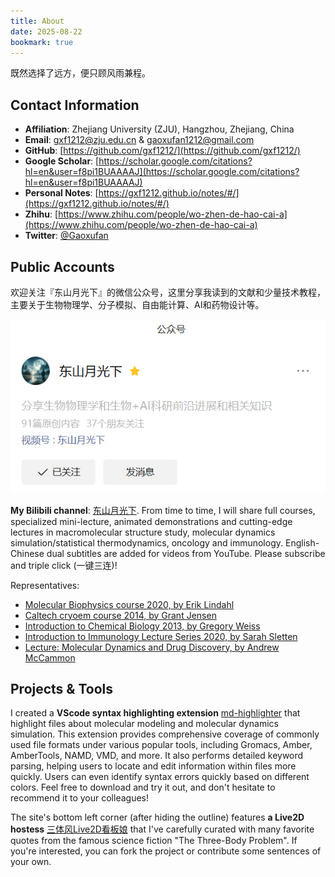 ```yaml
---
title: About
date: 2025-08-22
bookmark: true
---
```


既然选择了远方，便只顾风雨兼程。

## Contact Information

- **Affiliation**: Zhejiang University (ZJU), Hangzhou, Zhejiang, China
- **Email**: [gxf1212@zju.edu.cn](mailto:gxf1212@zju.edu.cn) & [gaoxufan1212@gmail.com](mailto:gaoxufan1212@gmail.com)
- **GitHub**: [https://github.com/gxf1212/](https://github.com/gxf1212/)
- **Google Scholar**: [https://scholar.google.com/citations?hl=en&user=f8pi1BUAAAAJ](https://scholar.google.com/citations?hl=en&user=f8pi1BUAAAAJ)
- **Personal Notes**: [https://gxf1212.github.io/notes/#/](https://gxf1212.github.io/notes/#/)
- **Zhihu**: [https://www.zhihu.com/people/wo-zhen-de-hao-cai-a](https://www.zhihu.com/people/wo-zhen-de-hao-cai-a)
- **Twitter**: [@Gaoxufan](https://twitter.com/XufanGao)

## Public Accounts

欢迎关注『东山月光下』的微信公众号，这里分享我读到的文献和少量技术教程，主要关于生物物理学、分子模拟、自由能计算、AI和药物设计等。

![](assets/img/dsygx.png)

**My Bilibili channel**: [东山月光下](https://space.bilibili.com/441196634). From time to time, I will share full courses, specialized mini-lecture, animated demonstrations and cutting-edge lectures in macromolecular structure study, molecular dynamics simulation/statistical thermodynamics, oncology and immunology. English-Chinese dual subtitles are added for videos from YouTube. Please subscribe and triple click (一键三连)! 

Representatives:

- [Molecular Biophysics course 2020, by Erik Lindahl](https://www.bilibili.com/video/BV1gL411471e)
- [Caltech cryoem course 2014, by Grant Jensen](https://www.bilibili.com/video/BV143411k7KJ)
- [Introduction to Chemical Biology 2013, by Gregory Weiss](https://www.bilibili.com/video/BV1h34y1n7Rk)
- [Introduction to Immunology Lecture Series 2020, by Sarah Sletten](https://www.bilibili.com/video/BV1Lr4y1h7zN)
- [Lecture: Molecular Dynamics and Drug Discovery, by Andrew McCammon](https://www.bilibili.com/video/BV1Fq4y1A7Sc)

## Projects & Tools

I created a **VScode syntax highlighting extension** [md-highlighter](https://marketplace.visualstudio.com/items?itemName=gxf1212.md-highlighter) that highlight files about molecular modeling and molecular dynamics simulation. This extension provides comprehensive coverage of commonly used file formats under various popular tools, including Gromacs, Amber, AmberTools, NAMD, VMD, and more. It also performs detailed keyword parsing, helping users to locate and edit information within files more quickly. Users can even identify syntax errors quickly based on different colors. Feel free to download and try it out, and don't hesitate to recommend it to your colleagues!

The site's bottom left corner (after hiding the outline) features **a Live2D hostess** [三体风Live2D看板娘](https://github.com/gxf1212/live2d-widget) that I've carefully curated with many favorite quotes from the famous science fiction "The Three-Body Problem". If you're interested, you can fork the project or contribute some sentences of your own.
